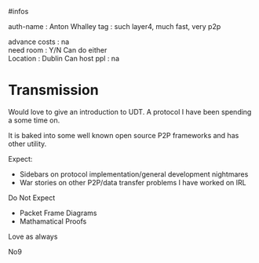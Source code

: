 #infos

auth-name       : Anton Whalley 
tag             : such layer4, much fast, very p2p

advance costs   : na  
need room       : Y/N Can do either   
Location        : Dublin
Can host ppl    : na   


# Transmission

Would love to give an introduction to UDT.
A protocol I have been spending a some time on.

It is baked into some well known open source P2P frameworks and has other utility.

Expect: 

* Sidebars on protocol implementation/general development nightmares
* War stories on other P2P/data transfer problems I have worked on IRL

Do Not Expect 

* Packet Frame Diagrams
* Mathamatical Proofs

Love as always

No9
